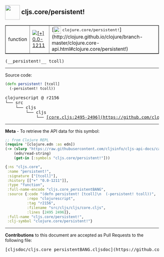 ## <img width="48px" valign="middle" src="http://i.imgur.com/Hi20huC.png"> cljs.core/persistent!

 <table border="1">
<tr>

<td>function</td>
<td><a href="https://github.com/cljsinfo/cljs-api-docs/tree/0.0-1211"><img valign="middle" alt="[+] 0.0-1211" src="https://img.shields.io/badge/+-0.0--1211-lightgrey.svg"></a> </td>
<td>
[<img height="24px" valign="middle" src="http://i.imgur.com/1GjPKvB.png"> <samp>clojure.core/persistent!</samp>](http://clojure.github.io/clojure/branch-master/clojure.core-api.html#clojure.core/persistent!)
</td>
</tr>
</table>

 <samp>
(__persistent!__ tcoll)<br>
</samp>

---





Source code:

```clj
(defn persistent! [tcoll]
  (-persistent! tcoll))
```

 <pre>
clojurescript @ r2156
└── src
    └── cljs
        └── cljs
            └── <ins>[core.cljs:2495-2496](https://github.com/clojure/clojurescript/blob/r2156/src/cljs/cljs/core.cljs#L2495-L2496)</ins>
</pre>


---

__Meta__ - To retrieve the API data for this symbol:

```clj
;; from Clojure REPL
(require '[clojure.edn :as edn])
(-> (slurp "https://raw.githubusercontent.com/cljsinfo/cljs-api-docs/catalog/cljs-api.edn")
    (edn/read-string)
    (get-in [:symbols "cljs.core/persistent!"]))
```

```clj
{:ns "cljs.core",
 :name "persistent!",
 :signature ["[tcoll]"],
 :history [["+" "0.0-1211"]],
 :type "function",
 :full-name-encode "cljs.core_persistentBANG",
 :source {:code "(defn persistent! [tcoll]\n  (-persistent! tcoll))",
          :repo "clojurescript",
          :tag "r2156",
          :filename "src/cljs/cljs/core.cljs",
          :lines [2495 2496]},
 :full-name "cljs.core/persistent!",
 :clj-symbol "clojure.core/persistent!"}

```

---

__Contributions__ to this document are accepted as Pull Requests to the following file:

 <pre>
[cljsdoc/cljs.core_persistentBANG.cljsdoc](https://github.com/cljsinfo/cljs-api-docs/blob/master/cljsdoc/cljs.core_persistentBANG.cljsdoc)
</pre>


